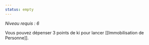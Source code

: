 ```yaml
---
status: empty
---
```

*Niveau requis : 6*

Vous pouvez dépenser 3 points de ki pour lancer [[Immobilisation de Personne]].